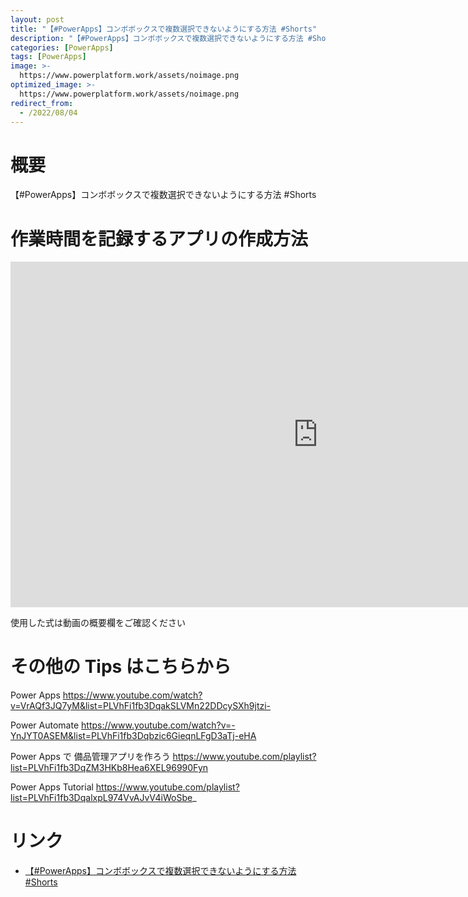 ```yaml
---
layout: post
title: "【#PowerApps】コンボボックスで複数選択できないようにする方法 #Shorts"
description: "【#PowerApps】コンボボックスで複数選択できないようにする方法 #Shortsを動画で分かりやすく解説"
categories: [PowerApps]
tags: [PowerApps]
image: >-
  https://www.powerplatform.work/assets/noimage.png
optimized_image: >-
  https://www.powerplatform.work/assets/noimage.png
redirect_from:
  - /2022/08/04
---
```



#  概要

【#PowerApps】コンボボックスで複数選択できないようにする方法 #Shorts


# 作業時間を記録するアプリの作成方法

<iframe width="983" height="553" src="https://www.youtube.com/embed/zylt9gaq-Lk" title="YouTube video player" frameborder="0" allow="accelerometer; autoplay; clipboard-write; encrypted-media; gyroscope; picture-in-picture" allowfullscreen></iframe>


使用した式は動画の概要欄をご確認ください


# その他の Tips はこちらから

Power Apps
https://www.youtube.com/watch?v=VrAQf3JQ7yM&list=PLVhFi1fb3DqakSLVMn22DDcySXh9jtzi- 

Power Automate
https://www.youtube.com/watch?v=-YnJYT0ASEM&list=PLVhFi1fb3Dqbzic6GieqnLFgD3aTj-eHA

Power Apps で 備品管理アプリを作ろう
https://www.youtube.com/playlist?list=PLVhFi1fb3DqZM3HKb8Hea6XEL96990Fyn

Power Apps Tutorial
https://www.youtube.com/playlist?list=PLVhFi1fb3DqalxpL974VvAJvV4iWoSbe_

# リンク


- [【#PowerApps】コンボボックスで複数選択できないようにする方法 #Shorts](https://www.youtube.com/watch?v=zylt9gaq-Lk)

